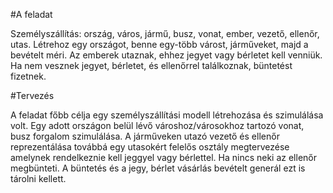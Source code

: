 #A feladat

Személyszállítás: ország, város, jármű, busz, vonat, ember, vezető, ellenőr, utas.
Létrehoz egy országot, benne egy-több várost, járműveket, majd a bevételt méri.
Az emberek utaznak, ehhez jegyet vagy bérletet kell venniük.
Ha nem vesznek jegyet, bérletet, és ellenőrrel találkoznak, büntetést fizetnek.

#Tervezés

A feladat főbb célja egy személyszállítási modell létrehozása és szimulálása volt. Egy adott országon belül lévő városhoz/városokhoz tartozó vonat, busz forgalom szimulálása. A járműveken utazó vezető és ellenőr reprezentálása továbbá egy utasokért felelős osztály megtervezése amelynek rendelkeznie kell jeggyel vagy bérlettel. Ha nincs neki az ellenőr megbünteti. A büntetés és a jegy, bérlet vásárlás bevételt generál ezt is tárolni kellett.
